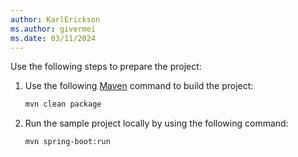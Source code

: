 ```yaml
---
author: KarlErickson
ms.author: givermei
ms.date: 03/11/2024
---
```


Use the following steps to prepare the project:

1. Use the following [Maven](https://maven.apache.org/what-is-maven.html) command to build the project:

   ```bash
   mvn clean package
   ```

1. Run the sample project locally by using the following command:

   ```bash
   mvn spring-boot:run
   ```
